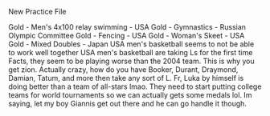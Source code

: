 New Practice File


Gold - Men's 4x100 relay swimming - USA
Gold - Gymnastics - Russian Olympic Committee 
Gold - Fencing - USA
Gold - Woman's Skeet - USA
Gold - Mixed Doubles - Japan
USA men's basketball seems to not be able to work well together
USA men's basketball are taking Ls for the first time
Facts, they seem to be playing worse than the 2004 team. This is why you get zion.
Actually crazy, how do you have Booker, Durant, Draymond, Damian, Tatum, and more then take any sort of L.
Fr, Luka by himself is doing better than a team of all-stars lmao. They need to start putting college teams for world tournaments so we can actually gets some medals lol.
Im saying, let my boy Giannis get out there and he can go handle it though.